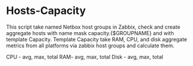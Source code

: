 # Hosts-Capacity
This script take named Netbox host groups in Zabbix, check and create aggregate hosts with name mask capacity.{$GROUPNAME} and with template Capacity. Template Capacity take RAM, CPU, and disk aggregate metrics from all platforms via zabbix host groups and calculate them.

CPU - avg, max, total
RAM- avg, max, total
Disk - avg, max, total
